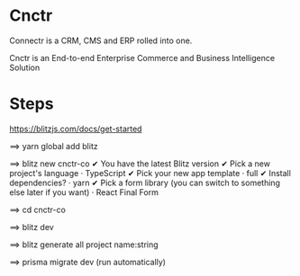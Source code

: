 # Cnctr 

Connectr is a CRM, CMS and ERP rolled into one.

Cnctr is an  End-to-end Enterprise Commerce and Business Intelligence Solution

# Steps

https://blitzjs.com/docs/get-started

==> yarn global add blitz

==> blitz new cnctr-co
✔ You have the latest Blitz version
✔ Pick a new project's language · TypeScript
✔ Pick your new app template · full
✔ Install dependencies? · yarn
✔ Pick a form library (you can switch to something else later if you want) · React Final Form

==> cd cnctr-co


==> blitz dev


==> blitz generate all project name:string


==> prisma migrate dev (run automatically)

